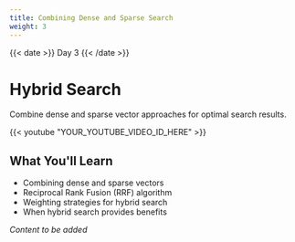 ```yaml
---
title: Combining Dense and Sparse Search
weight: 3
---
```


{{< date >}} Day 3 {{< /date >}}

# Hybrid Search

Combine dense and sparse vector approaches for optimal search results.

{{< youtube "YOUR_YOUTUBE_VIDEO_ID_HERE" >}}

## What You'll Learn

- Combining dense and sparse vectors
- Reciprocal Rank Fusion (RRF) algorithm
- Weighting strategies for hybrid search
- When hybrid search provides benefits

*Content to be added* 